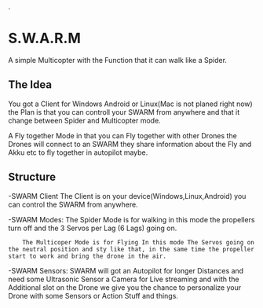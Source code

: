 .
# S.W.A.R.M
A simple Multicopter with the Function that it can walk like a Spider.

The Idea
---------

You got a Client for Windows Android or Linux(Mac is not planed right now) the Plan is that you can controll your SWARM from anywhere and that it change between Spider and Multicopter mode.

A Fly together Mode in that you can Fly together with other Drones the Drones will connect to an SWARM they share information about the Fly and Akku etc to fly together in autopilot maybe.


Structure
----------

-SWARM Client	The Client is on your device(Windows,Linux,Android) you can control the SWARM from anywhere.

-SWARM Modes:	The Spider Mode is for walking in this mode the propellers turn off and the 3 Servos per Lag (6 Lags) going on.

		The Multicoper Mode is for Flying In this mode The Servos going on the neutral position and sty like that, in the same time the propeller start to work and bring the drone in the air.
				
-SWARM Sensors: SWARM will got an Autopilot for longer Distances and need some Ultrasonic Sensor a Camera for Live streaming and with the Additional slot on the Drone we give you the chance to personalize your Drone with some Sensors or Action Stuff and things.



